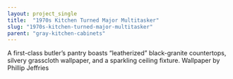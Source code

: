 ```yaml
---
layout: project_single
title:  "1970s Kitchen Turned Major Multitasker"
slug: "1970s-kitchen-turned-major-multitasker"
parent: "gray-kitchen-cabinets"
---
```

A first-class butler’s pantry boasts “leatherized” black-granite countertops, silvery grasscloth wallpaper, and a sparkling ceiling fixture. Wallpaper by Phillip Jeffries
